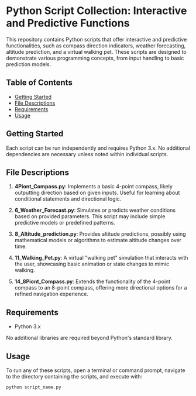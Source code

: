 # Python Script Collection: Interactive and Predictive Functions

This repository contains Python scripts that offer interactive and predictive functionalities, such as compass direction indicators, weather forecasting, altitude prediction, and a virtual walking pet. These scripts are designed to demonstrate various programming concepts, from input handling to basic prediction models.

## Table of Contents

- [Getting Started](#getting-started)
- [File Descriptions](#file-descriptions)
- [Requirements](#requirements)
- [Usage](#usage)

## Getting Started

Each script can be run independently and requires Python 3.x. No additional dependencies are necessary unless noted within individual scripts.

## File Descriptions

1. **4Piont_Compass.py**: Implements a basic 4-point compass, likely outputting direction based on given inputs. Useful for learning about conditional statements and directional logic.

2. **6_Weather_Forecast.py**: Simulates or predicts weather conditions based on provided parameters. This script may include simple predictive models or predefined patterns.

3. **8_Altitude_prediction.py**: Provides altitude predictions, possibly using mathematical models or algorithms to estimate altitude changes over time.

4. **11_Walking_Pet.py**: A virtual "walking pet" simulation that interacts with the user, showcasing basic animation or state changes to mimic walking.

5. **14_8Piont_Compass.py**: Extends the functionality of the 4-point compass to an 8-point compass, offering more directional options for a refined navigation experience.

## Requirements

- Python 3.x

No additional libraries are required beyond Python's standard library.

## Usage

To run any of these scripts, open a terminal or command prompt, navigate to the directory containing the scripts, and execute with:

```python
python script_name.py
```